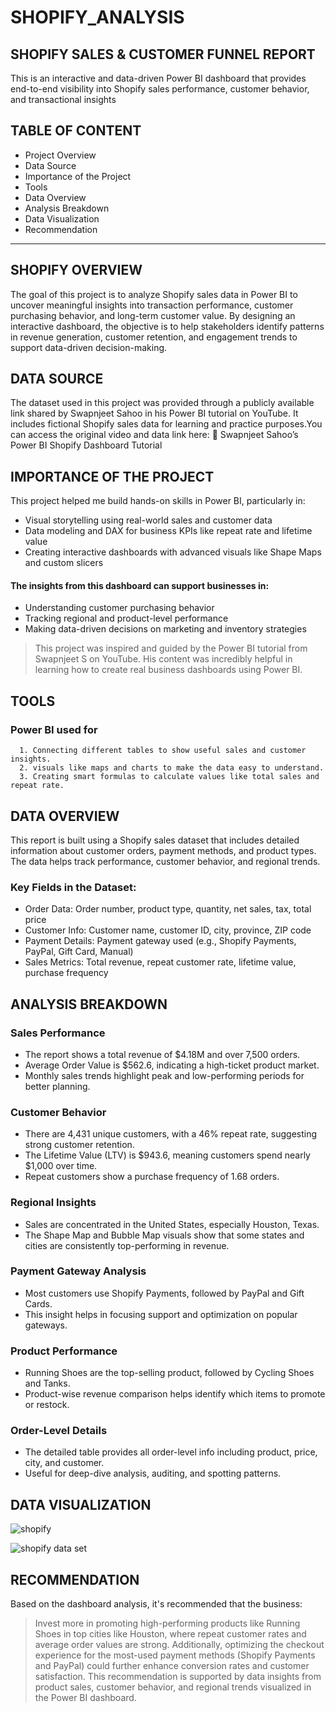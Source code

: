 # SHOPIFY_ANALYSIS
## SHOPIFY SALES & CUSTOMER FUNNEL REPORT
This is an interactive and data-driven Power BI dashboard that provides end-to-end visibility into Shopify sales performance, customer behavior, and transactional insights
## TABLE OF CONTENT 
+ Project Overview
+ Data Source
+ Importance of the Project
+ Tools
+ Data Overview
+ Analysis Breakdown
+ Data Visualization
+ Recommendation
---
## SHOPIFY OVERVIEW
The goal of this project is to analyze Shopify sales data in Power BI to uncover meaningful insights into transaction performance, customer purchasing behavior, and long-term customer value. By designing an interactive dashboard, the objective is to help stakeholders identify patterns in revenue generation, customer retention, and engagement trends to support data-driven decision-making.
## DATA SOURCE
 The dataset used in this project was provided through a publicly available link shared by Swapnjeet Sahoo in his Power BI tutorial on YouTube. It includes fictional Shopify sales data for learning and practice purposes.You can access the original video and data link here:
🔗 Swapnjeet Sahoo’s Power BI Shopify Dashboard Tutorial
## IMPORTANCE OF THE PROJECT
This project helped me build hands-on skills in Power BI, particularly in:
+ Visual storytelling using real-world sales and customer data
+ Data modeling and DAX for business KPIs like repeat rate and lifetime value
+ Creating interactive dashboards with advanced visuals like Shape Maps and custom slicers
#### The insights from this dashboard can support businesses in:
+ Understanding customer purchasing behavior
+ Tracking regional and product-level performance
+ Making data-driven decisions on marketing and inventory strategies
> This project was inspired and guided by the Power BI tutorial from Swapnjeet S on YouTube. His content was incredibly helpful in learning how to create real business dashboards using Power BI.
## TOOLS 
   ### Power BI used for
      1. Connecting different tables to show useful sales and customer insights.
      2. visuals like maps and charts to make the data easy to understand.
      3. Creating smart formulas to calculate values like total sales and repeat rate.
## DATA OVERVIEW
This report is built using a Shopify sales dataset that includes detailed information about customer orders, payment methods, and product types. The data helps track performance, customer behavior, and regional trends.
### Key Fields in the Dataset:
+ Order Data: Order number, product type, quantity, net sales, tax, total price
+ Customer Info: Customer name, customer ID, city, province, ZIP code
+ Payment Details: Payment gateway used (e.g., Shopify Payments, PayPal, Gift Card, Manual)
+ Sales Metrics: Total revenue, repeat customer rate, lifetime value, purchase frequency
## ANALYSIS BREAKDOWN
### Sales Performance
+ The report shows a total revenue of $4.18M and over 7,500 orders.
+ Average Order Value is $562.6, indicating a high-ticket product market.
+ Monthly sales trends highlight peak and low-performing periods for better planning.

### Customer Behavior
+ There are 4,431 unique customers, with a 46% repeat rate, suggesting strong customer retention.
+ The Lifetime Value (LTV) is $943.6, meaning customers spend nearly $1,000 over time.
+ Repeat customers show a purchase frequency of 1.68 orders.

### Regional Insights
+ Sales are concentrated in the United States, especially Houston, Texas.
+ The Shape Map and Bubble Map visuals show that some states and cities are consistently top-performing in revenue.

### Payment Gateway Analysis
+ Most customers use Shopify Payments, followed by PayPal and Gift Cards.
+ This insight helps in focusing support and optimization on popular gateways.

### Product Performance
+ Running Shoes are the top-selling product, followed by Cycling Shoes and Tanks.
+ Product-wise revenue comparison helps identify which items to promote or restock.

### Order-Level Details
+ The detailed table provides all order-level info including product, price, city, and customer.
+ Useful for deep-dive analysis, auditing, and spotting patterns.

## DATA VISUALIZATION

![shopify](https://github.com/user-attachments/assets/d6abd34e-1413-423a-b1bb-60b9faf1ecf9)





![shopify data set](https://github.com/user-attachments/assets/f7202277-8568-4775-89b6-c0a0151297f0)

## RECOMMENDATION
Based on the dashboard analysis, it's recommended that the business:
> Invest more in promoting high-performing products like Running Shoes in top cities like Houston, where repeat customer rates and average order values are strong. Additionally, optimizing the checkout experience for the most-used payment methods (Shopify Payments and PayPal) could further enhance conversion rates and customer satisfaction. This recommendation is supported by data insights from product sales, customer behavior, and regional trends visualized in the Power BI dashboard.


